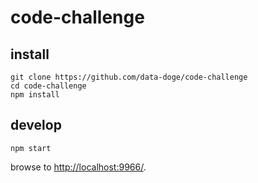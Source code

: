 
# code-challenge

## install

```
git clone https://github.com/data-doge/code-challenge
cd code-challenge
npm install
```

## develop

```
npm start
```

browse to <http://localhost:9966/>.
